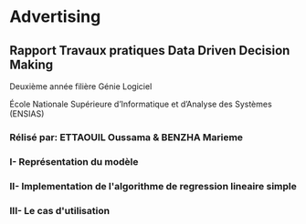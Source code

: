 # Advertising



## Rapport Travaux pratiques Data Driven Decision Making

Deuxième année filière Génie Logiciel

École Nationale Supérieure d’Informatique et d’Analyse des Systèmes (ENSIAS)

### Rélisé par:  ETTAOUIL Oussama & BENZHA Marieme


### I- Représentation du modèle 

### II- Implementation de l'algorithme de regression lineaire simple

### III- Le cas d'utilisation

